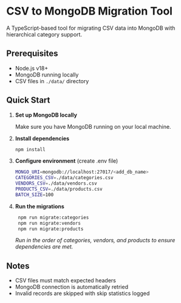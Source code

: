 # CSV to MongoDB Migration Tool

A TypeScript-based tool for migrating CSV data into MongoDB with hierarchical category support.

## Prerequisites

- Node.js v18+
- MongoDB running locally
- CSV files in `./data/` directory

## Quick Start

1. **Set up MongoDB locally**

   Make sure you have MongoDB running on your local machine.

2. **Install dependencies**

   ```bash
   npm install
   ```

3. **Configure environment** (create .env file)

   ```bash
   MONGO_URI=mongodb://localhost:27017/<add_db_name>
   CATEGORIES_CSV=./data/categories.csv
   VENDORS_CSV=./data/vendors.csv
   PRODUCTS_CSV=./data/products.csv
   BATCH_SIZE=100
   ```

4. **Run the migrations**

   ```bash
    npm run migrate:categories
    npm run migrate:vendors
    npm run migrate:products
   ```

   _Run in the order of categories, vendors, and products to ensure dependencies are met._

## Notes

- CSV files must match expected headers
- MongoDB connection is automatically retried
- Invalid records are skipped with skip statistics logged
